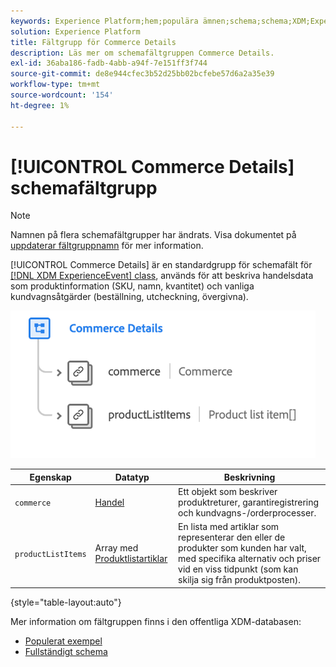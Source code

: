 ```yaml
---
keywords: Experience Platform;hem;populära ämnen;schema;schema;XDM;ExperienceEvent;fields;schemas;Schema design;field group;field group;
solution: Experience Platform
title: Fältgrupp för Commerce Details
description: Läs mer om schemafältgruppen Commerce Details.
exl-id: 36aba186-fadb-4abb-a94f-7e151ff3f744
source-git-commit: de8e944cfec3b52d25bb02bcfebe57d6a2a35e39
workflow-type: tm+mt
source-wordcount: '154'
ht-degree: 1%

---
```


# [!UICONTROL Commerce Details] schemafältgrupp

>[!NOTE]
>
>Namnen på flera schemafältgrupper har ändrats. Visa dokumentet på [uppdaterar fältgruppnamn](../name-updates.md) för mer information.

[!UICONTROL Commerce Details] är en standardgrupp för schemafält för [[!DNL XDM ExperienceEvent] class](../../classes/experienceevent.md), används för att beskriva handelsdata som produktinformation (SKU, namn, kvantitet) och vanliga kundvagnsåtgärder (beställning, utcheckning, övergivna).

![](../../images/field-groups/commerce-details.png)

| Egenskap | Datatyp | Beskrivning |
| --- | --- | --- |
| `commerce` | [Handel](../../data-types/commerce.md) | Ett objekt som beskriver produktreturer, garantiregistrering och kundvagns-/orderprocesser. |
| `productListItems` | Array med [Produktlistartiklar](../../data-types/product-list-item.md) | En lista med artiklar som representerar den eller de produkter som kunden har valt, med specifika alternativ och priser vid en viss tidpunkt (som kan skilja sig från produktposten). |

{style="table-layout:auto"}

Mer information om fältgruppen finns i den offentliga XDM-databasen:

* [Populerat exempel](https://github.com/adobe/xdm/blob/master/components/fieldgroups/experience-event/experienceevent-commerce.example.1.json)
* [Fullständigt schema](https://github.com/adobe/xdm/blob/master/components/fieldgroups/experience-event/experienceevent-commerce.schema.json)
